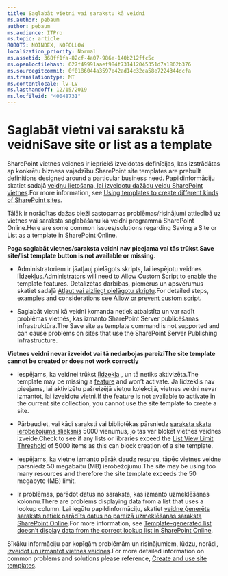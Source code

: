 ```yaml
---
title: Saglabāt vietni vai sarakstu kā veidni
ms.author: pebaum
author: pebaum
ms.audience: ITPro
ms.topic: article
ROBOTS: NOINDEX, NOFOLLOW
localization_priority: Normal
ms.assetid: 368ff1fa-82cf-4a07-986e-140b212ffc5c
ms.openlocfilehash: 627f49991aaef984f731412045351d7a1862b376
ms.sourcegitcommit: 0f0186044a3597e42ad14c32ca58e7224344dcfa
ms.translationtype: MT
ms.contentlocale: lv-LV
ms.lasthandoff: 12/15/2019
ms.locfileid: "40048731"
---
```

# <a name="save-site-or-list-as-a-template"></a><span data-ttu-id="9dd6b-102">Saglabāt vietni vai sarakstu kā veidni</span><span class="sxs-lookup"><span data-stu-id="9dd6b-102">Save site or list as a template</span></span>

<span data-ttu-id="9dd6b-103">SharePoint vietnes veidnes ir iepriekš izveidotas definīcijas, kas izstrādātas ap konkrētu biznesa vajadzību.</span><span class="sxs-lookup"><span data-stu-id="9dd6b-103">SharePoint site templates are prebuilt definitions designed around a particular business need.</span></span> <span data-ttu-id="9dd6b-104">Papildinformāciju skatiet sadaļā [veidņu lietošana, lai izveidotu dažādu veidu SharePoint vietnes](https://support.office.com/article/using-templates-to-create-different-kinds-of-sharepoint-sites-449eccec-ff99-4cf3-b62e-dcfee37e8da4).</span><span class="sxs-lookup"><span data-stu-id="9dd6b-104">For more information, see [Using templates to create different kinds of SharePoint sites](https://support.office.com/article/using-templates-to-create-different-kinds-of-sharepoint-sites-449eccec-ff99-4cf3-b62e-dcfee37e8da4).</span></span>

<span data-ttu-id="9dd6b-105">Tālāk ir norādītas dažas bieži sastopamas problēmas/risinājumi attiecībā uz vietnes vai saraksta saglabāšanu kā veidni programmā SharePoint Online.</span><span class="sxs-lookup"><span data-stu-id="9dd6b-105">Here are some common issues/solutions regarding Saving a Site or List as a template in SharePoint Online.</span></span>

<span data-ttu-id="9dd6b-106">**Poga saglabāt vietnes/saraksta veidni nav pieejama vai tās trūkst**.</span><span class="sxs-lookup"><span data-stu-id="9dd6b-106">**Save site/list template button is not available or missing**.</span></span> 

- <span data-ttu-id="9dd6b-107">Administratoriem ir jāatļauj pielāgots skripts, lai iespējotu veidnes līdzekļus.</span><span class="sxs-lookup"><span data-stu-id="9dd6b-107">Administrators will need to Allow Custom Script to enable the template features.</span></span> <span data-ttu-id="9dd6b-108">Detalizētas darbības, piemērus un apsvērumus skatiet sadaļā [Atļaut vai aizliegt pielāgotu skriptu](https://docs.microsoft.com/sharepoint/allow-or-prevent-custom-script).</span><span class="sxs-lookup"><span data-stu-id="9dd6b-108">For detailed steps, examples and considerations see [Allow or prevent custom script](https://docs.microsoft.com/sharepoint/allow-or-prevent-custom-script).</span></span>


- <span data-ttu-id="9dd6b-109">Saglabāt vietni kā veidni komanda netiek atbalstīta un var radīt problēmas vietnēs, kas izmanto SharePoint Server publicēšanas infrastruktūra.</span><span class="sxs-lookup"><span data-stu-id="9dd6b-109">The Save site as template command is not supported and can cause problems on sites that use the SharePoint Server Publishing Infrastructure.</span></span>


<span data-ttu-id="9dd6b-110">**Vietnes veidni nevar izveidot vai tā nedarbojas pareizi**</span><span class="sxs-lookup"><span data-stu-id="9dd6b-110">**The site template cannot be created or does not work correctly**</span></span>

- <span data-ttu-id="9dd6b-111">Iespējams, ka veidnei trūkst [līdzekļa](https://social.technet.microsoft.com/wiki/contents/articles/14423.sharepoint-2013-existing-features-guid.aspx) , un tā netiks aktivizēta.</span><span class="sxs-lookup"><span data-stu-id="9dd6b-111">The template may be missing a [feature](https://social.technet.microsoft.com/wiki/contents/articles/14423.sharepoint-2013-existing-features-guid.aspx) and won’t activate.</span></span> <span data-ttu-id="9dd6b-112">Ja līdzeklis nav pieejams, lai aktivizētu pašreizējā vietņu kolekcijā, vietnes veidni nevar izmantot, lai izveidotu vietni.</span><span class="sxs-lookup"><span data-stu-id="9dd6b-112">If the feature is not available to activate in the current site collection, you cannot use the site template to create a site.</span></span>


- <span data-ttu-id="9dd6b-113">Pārbaudiet, vai kādi saraksti vai bibliotēkas pārsniedz [saraksta skata ierobežojuma slieksnis](https://support.office.com/article/Manage-large-lists-and-libraries-in-SharePoint-B8588DAE-9387-48C2-9248-C24122F07C59) 5000 vienumus, jo tas var bloķēt vietnes veidnes izveide.</span><span class="sxs-lookup"><span data-stu-id="9dd6b-113">Check to see if any lists or libraries exceed the [List View Limit Threshold](https://support.office.com/article/Manage-large-lists-and-libraries-in-SharePoint-B8588DAE-9387-48C2-9248-C24122F07C59) of 5000 items as this can block creation of a site template.</span></span>


- <span data-ttu-id="9dd6b-114">Iespējams, ka vietne izmanto pārāk daudz resursu, tāpēc vietnes veidne pārsniedz 50 megabaitu (MB) ierobežojumu.</span><span class="sxs-lookup"><span data-stu-id="9dd6b-114">The site may be using too many resources and therefore the site template exceeds the 50 megabyte (MB) limit.</span></span>


- <span data-ttu-id="9dd6b-115">Ir problēmas, parādot datus no saraksta, kas izmanto uzmeklēšanas kolonnu.</span><span class="sxs-lookup"><span data-stu-id="9dd6b-115">There are problems displaying data from a list that uses a lookup column.</span></span> <span data-ttu-id="9dd6b-116">Lai iegūtu papildinformāciju, skatiet [veidne ģenerēts saraksts netiek parādīts datus no pareizā uzmeklēšanas saraksta SharePoint Online](https://docs.microsoft.com/sharepoint/support/lists-and-libraries/template-generated-list-incorrect-data).</span><span class="sxs-lookup"><span data-stu-id="9dd6b-116">For more information, see [Template-generated list doesn’t display data from the correct lookup list in SharePoint Online](https://docs.microsoft.com/sharepoint/support/lists-and-libraries/template-generated-list-incorrect-data).</span></span>


<span data-ttu-id="9dd6b-117">Sīkāku informāciju par kopīgām problēmām un risinājumiem, lūdzu, norādi, [izveidot un izmantot vietnes veidnes](https://support.office.com/article/Create-and-use-site-templates-60371B0F-00E0-4C49-A844-34759EBDD989).</span><span class="sxs-lookup"><span data-stu-id="9dd6b-117">For more detailed information on common problems and solutions please reference, [Create and use site templates](https://support.office.com/article/Create-and-use-site-templates-60371B0F-00E0-4C49-A844-34759EBDD989).</span></span>

